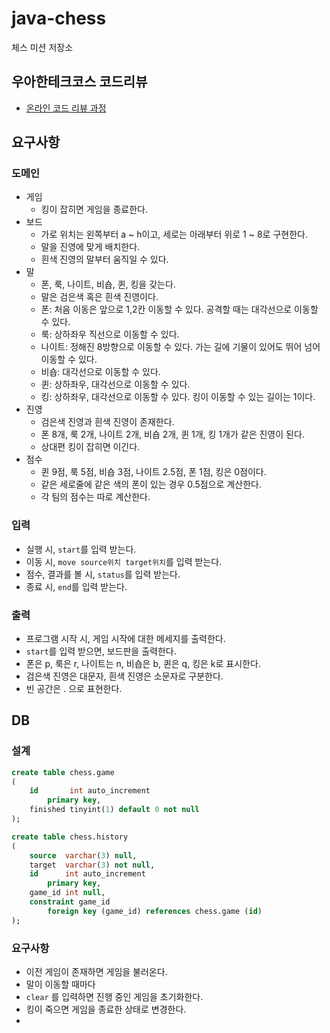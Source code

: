 # java-chess

체스 미션 저장소

## 우아한테크코스 코드리뷰

- [온라인 코드 리뷰 과정](https://github.com/woowacourse/woowacourse-docs/blob/master/maincourse/README.md)

## 요구사항

### 도메인

- 게임
    - 킹이 잡히면 게임을 종료한다.
- 보드
    - 가로 위치는 왼쪽부터 a ~ h이고, 세로는 아래부터 위로 1 ~ 8로 구현한다.
    - 말을 진영에 맞게 배치한다.
    - 흰색 진영의 말부터 움직일 수 있다.
- 말
    - 폰, 룩, 나이트, 비숍, 퀸, 킹을 갖는다.
    - 말은 검은색 혹은 흰색 진영이다.
    - 폰: 처음 이동은 앞으로 1,2칸 이동할 수 있다. 공격할 때는 대각선으로 이동할 수 있다.
    - 룩: 상하좌우 직선으로 이동할 수 있다.
    - 나이트: 정해진 8방향으로 이동할 수 있다. 가는 길에 기물이 있어도 뛰어 넘어 이동할 수 있다.
    - 비숍: 대각선으로 이동할 수 있다.
    - 퀸: 상하좌우, 대각선으로 이동할 수 있다.
    - 킹: 상하좌우, 대각선으로 이동할 수 있다. 킹이 이동할 수 있는 길이는 1이다.
- 진영
    - 검은색 진영과 흰색 진영이 존재한다.
    - 폰 8개, 룩 2개, 나이트 2개, 비숍 2개, 퀸 1개, 킹 1개가 같은 진영이 된다.
    - 상대편 킹이 잡히면 이긴다.
- 점수
    - 퀸 9점, 룩 5점, 비숍 3점, 나이트 2.5점, 폰 1점, 킹은 0점이다.
    - 같은 세로줄에 같은 색의 폰이 있는 경우 0.5점으로 계산한다.
    - 각 팀의 점수는 따로 계산한다.

### 입력

- 실행 시, `start`를 입력 받는다.
- 이동 시, `move source위치 target위치`를 입력 받는다.
- 점수, 결과를 볼 시, `status`를 입력 받는다.
- 종료 시, `end`를 입력 받는다.

### 출력

- 프로그램 시작 시, 게임 시작에 대한 메세지를 출력한다.
- `start`를 입력 받으면, 보드판을 출력한다.
- 폰은 p, 룩은 r, 나이트는 n, 비숍은 b, 퀸은 q, 킹은 k로 표시한다.
- 검은색 진영은 대문자, 흰색 진영은 소문자로 구분한다.
- 빈 공간은 . 으로 표현한다.

## DB

### 설계

```sql
create table chess.game
(
    id       int auto_increment
        primary key,
    finished tinyint(1) default 0 not null
);
```

```sql
create table chess.history
(
    source  varchar(3) null,
    target  varchar(3) not null,
    id      int auto_increment
        primary key,
    game_id int null,
    constraint game_id
        foreign key (game_id) references chess.game (id)
);
```

### 요구사항

- 이전 게임이 존재하면 게임을 불러온다.
- 말이 이동할 때마다
- `clear` 를 입력하면 진행 중인 게임을 초기화한다.
- 킹이 죽으면 게임을 종료한 상태로 변경한다.
- 
